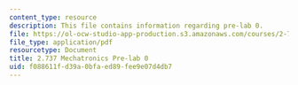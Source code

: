 ```yaml
---
content_type: resource
description: This file contains information regarding pre-lab 0.
file: https://ol-ocw-studio-app-production.s3.amazonaws.com/courses/2-737-mechatronics-fall-2014/f088611fd39a0bfaed89fee9e07d4db7_MIT2_737F14_Lab_0-Pre.pdf
file_type: application/pdf
resourcetype: Document
title: 2.737 Mechatronics Pre-lab 0
uid: f088611f-d39a-0bfa-ed89-fee9e07d4db7
---
```

